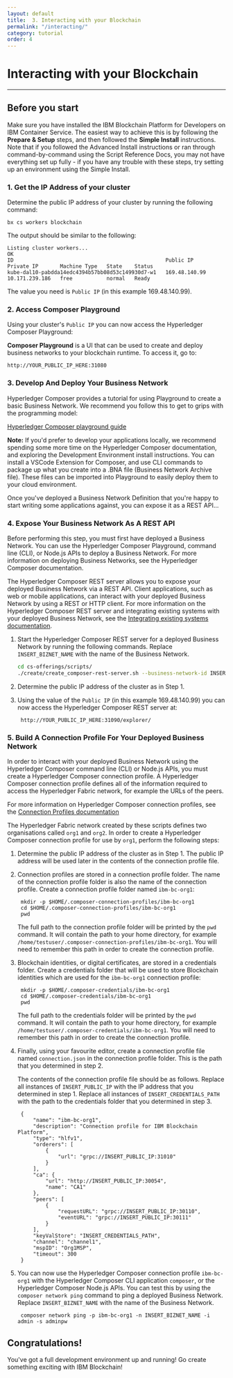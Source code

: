 ```yaml
---
layout: default
title:  3. Interacting with your Blockchain
permalink: "/interacting/"
category: tutorial
order: 4
---
```


# Interacting with your Blockchain
* * *

## Before you start
Make sure you have installed the IBM Blockchain Platform for Developers on IBM Container Service.  The easiest way to achieve this is by following the  **Prepare & Setup** steps, and then followed the **Simple Install** instructions.  Note that if you followed the Advanced Install instructions or ran through command-by-command using the Script Reference Docs, you may not have everything set up fully - if you have any trouble with these steps, try setting up an environment using the Simple Install.

### 1. Get the IP Address of your cluster

Determine the public IP address of your cluster by running the following command:
```
bx cs workers blockchain
```

The output should be similar to the following:
```
Listing cluster workers...
OK
ID                                                 Public IP      Private IP       Machine Type   State    Status
kube-dal10-pabdda14edc4394b57bb08d53c149930d7-w1   169.48.140.99   10.171.239.186   free           normal   Ready
```

The value you need is `Public IP` (in this example 169.48.140.99).

### 2. Access Composer Playground

Using your cluster's `Public IP` you can now access the Hyperledger Composer Playground:

**Composer Playground** is a UI that can be used to create and deploy business networks to your blockchain runtime.  To access it, go to:
```
http://YOUR_PUBLIC_IP_HERE:31080
```

### 3. Develop And Deploy Your Business Network

Hyperledger Composer provides a tutorial for using Playground to create a basic Business Network.  We recommend you follow this to get to grips with the programming model:

[Hyperledger Composer playground guide](https://hyperledger.github.io/composer/tutorials/playground-guide.html)

**Note:** If you'd prefer to develop your applications locally, we recommend spending some more time on the Hyperledger Composer documentation, and exploring the Development Environment install instructions.  You can install a VSCode Extension for Composer, and use CLI commands to package up what you create into a .BNA file (Business Network Archive file).  These files can be imported into Playground to easily deploy them to your cloud environment.

Once you've deployed a Business Network Definition that you're happy to start writing some applications against, you can expose it as a REST API...

### 4. Expose Your Business Network As A REST API

Before performing this step, you must first have deployed a Business Network. You can use the Hyperledger Composer Playground, command line (CLI), or Node.js APIs to deploy a Business Network. For more information on deploying Business Networks, see the Hyperledger Composer documentation.

The Hyperledger Composer REST server allows you to expose your deployed Business Network via a REST API. Client applications, such as web or mobile applications, can interact with your deployed Business Network by using a REST or HTTP client. For more information on the Hyperledger Composer REST server and integrating existing systems with your deployed Business Network, see the [Integrating existing systems documentation](https://hyperledger.github.io/composer/integrating/integrating-index.html).

1. Start the Hyperledger Composer REST server for a deployed Business Network by running the following commands. Replace `INSERT_BIZNET_NAME` with the name of the Business Network.

    ```bash
    cd cs-offerings/scripts/
    ./create/create_composer-rest-server.sh --business-network-id INSERT_BIZNET_NAME 
    ```

2. Determine the public IP address of the cluster as in Step 1.

3. Using the value of the `Public IP` (in this example 169.48.140.99) you can now access the Hyperledger Composer REST server at:

		http://YOUR_PUBLIC_IP_HERE:31090/explorer/

### 5. Build A Connection Profile For Your Deployed Business Network

In order to interact with your deployed Business Network using the Hyperledger Composer command line (CLI) or Node.js APIs, you must create a Hyperledger Composer connection profile. A Hyperledger Composer connection profile defines all of the information required to access the Hyperledger Fabric network, for example the URLs of the peers.

For more information on Hyperledger Composer connection profiles, see the [Connection Profiles documentation](https://hyperledger.github.io/composer/reference/connectionprofile.html)

The Hyperledger Fabric network created by these scripts defines two organisations called `org1` and `org2`. In order to create a Hyperledger Composer connection profile for use by `org1`, perform the following steps:

1. Determine the public IP address of the cluster as in Step 1. The public IP address will be used later in the contents of the connection profile file.

2. Connection profiles are stored in a connection profile folder. The name of the connection profile folder is also the name of the connection profile. Create a connection profile folder named `ibm-bc-org1`:

		mkdir -p $HOME/.composer-connection-profiles/ibm-bc-org1
		cd $HOME/.composer-connection-profiles/ibm-bc-org1
		pwd

	The full path to the connection profile folder will be printed by the `pwd` command. It will contain the path to your home directory, for example `/home/testuser/.composer-connection-profiles/ibm-bc-org1`. You will need to remember this path in order to create the connection profile.

3. Blockchain identities, or digital certificates, are stored in a credentials folder. Create a credentials folder that will be used to store Blockchain identities which are used for the `ibm-bc-org1` connection profile:

		mkdir -p $HOME/.composer-credentials/ibm-bc-org1
		cd $HOME/.composer-credentials/ibm-bc-org1
		pwd

	The full path to the credentials folder will be printed by the `pwd` command. It will contain the path to your home directory, for example `/home/testuser/.composer-credentials/ibm-bc-org1`. You will need to remember this path in order to create the connection profile.

4. Finally, using your favourite editor, create a connection profile file named `connection.json` in the connection profile folder. This is the path that you determined in step 2.

	The contents of the connection profile file should be as follows. Replace all instances of `INSERT_PUBLIC_IP` with the IP address that you determined in step 1. Replace all instances of `INSERT_CREDENTIALS_PATH` with the path to the credentials folder that you determined in step 3.

		{
			"name": "ibm-bc-org1",
			"description": "Connection profile for IBM Blockchain Platform",
			"type": "hlfv1",
			"orderers": [
				{
					"url": "grpc://INSERT_PUBLIC_IP:31010"
				}
			],
			"ca": {
				"url": "http://INSERT_PUBLIC_IP:30054",
				"name": "CA1"
			},
			"peers": [
				{
					"requestURL": "grpc://INSERT_PUBLIC_IP:30110",
					"eventURL": "grpc://INSERT_PUBLIC_IP:30111"
				}
			],
			"keyValStore": "INSERT_CREDENTIALS_PATH",
			"channel": "channel1",
			"mspID": "Org1MSP",
			"timeout": 300
		}

5. You can now use the Hyperledger Composer connection profile `ibm-bc-org1` with the Hyperledger Composer CLI application `composer`, or the Hyperledger Composer Node.js APIs. You can test this by using the `composer network ping` command to ping a deployed Business Network. Replace `INSERT_BIZNET_NAME` with the name of the Business Network.

		composer network ping -p ibm-bc-org1 -n INSERT_BIZNET_NAME -i admin -s adminpw

## Congratulations!
You've got a full development environment up and running!  Go create something exciting with IBM Blockchain!
